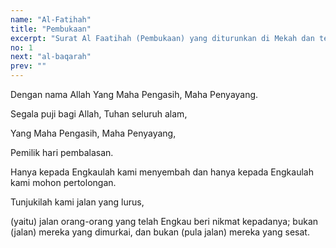 ```yaml
---
name: "Al-Fatihah"
title: "Pembukaan"
excerpt: "Surat Al Faatihah (Pembukaan) yang diturunkan di Mekah dan terdiri dari 7 ayat adalah surat yang pertama-tama diturunkan dengan lengkap  diantara surat-surat yang ada dalam Al Quran dan termasuk golongan surat Makkiyyah. Surat ini disebut Al Faatihah (Pembukaan), karena dengan surat inilah dibuka dan dimulainya Al Quran. Dinamakan Ummul Quran (induk Al Quran) atau Ummul Kitaab (induk Al Kitaab) karena dia merupakan induk dari semua isi Al Quran, dan karena itu diwajibkan membacanya pada tiap-tiap sembahyang. Dinamakan pula As Sab'ul matsaany (tujuh yang berulang-ulang) karena ayatnya tujuh dan dibaca berulang-ulang dalam sholat."
no: 1
next: "al-baqarah"
prev: ""
---
```


<span id='1' class='verse' title="QS Al-Fatihah: 1">Dengan nama Allah Yang Maha Pengasih, Maha Penyayang.</span>

<span id='2' class='verse' title="QS Al-Fatihah: 2">Segala puji bagi Allah, Tuhan seluruh alam,</span>

<span id='3' class='verse' title="QS Al-Fatihah: 3">Yang Maha Pengasih, Maha Penyayang,</span>

<span id='4' class='verse' title="QS Al-Fatihah: 4">Pemilik hari pembalasan.</span>

<span id='5' class='verse' title="QS Al-Fatihah: 5">Hanya kepada Engkaulah kami menyembah dan hanya kepada Engkaulah kami mohon pertolongan.</span>

<span id='6' class='verse' title="QS Al-Fatihah: 6">Tunjukilah kami jalan yang lurus,</span>

<span id='7' class='verse' title="QS Al-Fatihah: 7">(yaitu) jalan orang-orang yang telah Engkau beri nikmat kepadanya; bukan (jalan) mereka yang dimurkai, dan bukan (pula jalan) mereka yang sesat.</span>

